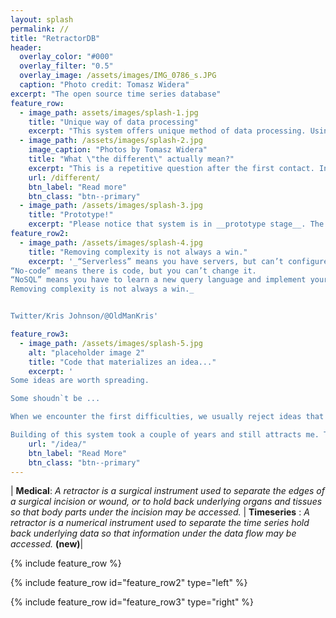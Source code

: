 ```yaml
---
layout: splash
permalink: //
title: "RetractorDB"
header:
  overlay_color: "#000"
  overlay_filter: "0.5"
  overlay_image: /assets/images/IMG_0786_s.JPG
  caption: "Photo credit: Tomasz Widera"
excerpt: "The open source time series database"
feature_row:
  - image_path: assets/images/splash-1.jpg
    title: "Unique way of data processing"
    excerpt: "This system offers unique method of data processing. Using a declarative language, the system creates query execution plans based on __number theory__ equations."
  - image_path: /assets/images/splash-2.jpg
    image_caption: "Photos by Tomasz Widera"
    title: "What \"the different\" actually mean?"
    excerpt: "This is a repetitive question after the first contact. In short: This system can do what others cannot. So ... are you ready for __rocket science__?"
    url: /different/
    btn_label: "Read more"
    btn_class: "btn--primary"
  - image_path: /assets/images/splash-3.jpg
    title: "Prototype!"
    excerpt: "Please notice that system is in __prototype stage__. The goal is to create new standard for time series processing query languages. Take, learn and spread across all other projects. Good ideas should be supported."
feature_row2:
  - image_path: /assets/images/splash-4.jpg
    title: "Removing complexity is not always a win."
    excerpt: '_“Serverless” means you have servers, but can’t configure/customize them.
“No-code” means there is code, but you can’t change it.
“NoSQL” means you have to learn a new query language and implement your own transaction mechanisms.
Removing complexity is not always a win._


Twitter/Kris Johnson/@OldManKris'

feature_row3:
  - image_path: /assets/images/splash-5.jpg
    alt: "placeholder image 2"
    title: "Code that materializes an idea..."
    excerpt: '
Some ideas are worth spreading.

Some shoudn`t be ...

When we encounter the first difficulties, we usually reject ideas that are difficult to understand from the beginning.

Building of this system took a couple of years and still attracts me. The lonely path of discovering was quite fascinating and addictive. I hope that you will find beauty in this solution just as I did.'
    url: "/idea/"
    btn_label: "Read More"
    btn_class: "btn--primary"
---
```


| __Medical__: _A retractor is a surgical instrument used to separate the edges of a surgical incision or wound, or to hold back underlying organs and tissues so that body parts under the incision may be accessed._ | __Timeseries__ : _A retractor is a numerical instrument used to separate the time series hold back underlying data so that information under the data flow may be accessed._ __(new)__|

{% include feature_row %}

{% include feature_row id="feature_row2" type="left" %}

{% include feature_row id="feature_row3" type="right" %}
